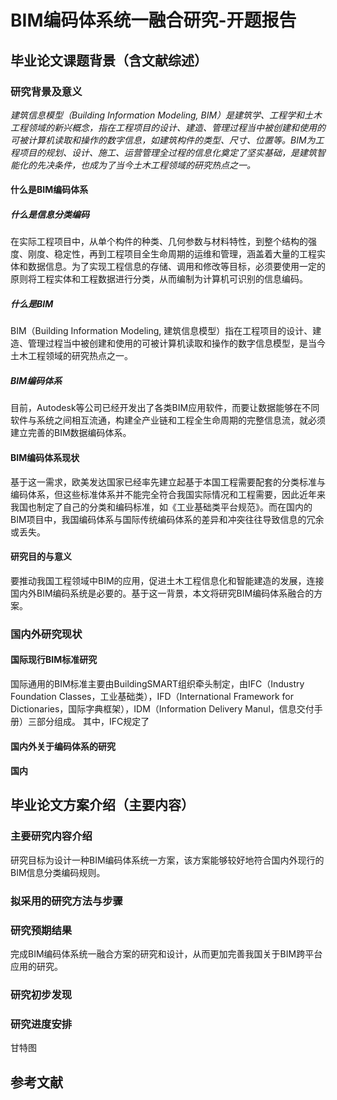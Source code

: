 # BIM编码体系统一融合研究-开题报告

## 毕业论文课题背景（含文献综述）
### 研究背景及意义
*建筑信息模型（Building Information Modeling, BIM）是建筑学、工程学和土木工程领域的新兴概念，指在工程项目的设计、建造、管理过程当中被创建和使用的可被计算机读取和操作的数字信息，如建筑构件的类型、尺寸、位置等。BIM为工程项目的规划、设计、施工、运营管理全过程的信息化奠定了坚实基础，是建筑智能化的先决条件，也成为了当今土木工程领域的研究热点之一。*
#### 什么是BIM编码体系
##### 什么是信息分类编码
在实际工程项目中，从单个构件的种类、几何参数与材料特性，到整个结构的强度、刚度、稳定性，再到工程项目全生命周期的运维和管理，涵盖着大量的工程实体和数据信息。为了实现工程信息的存储、调用和修改等目标，必须要使用一定的原则将工程实体和工程数据进行分类，从而编制为计算机可识别的信息编码。
##### 什么是BIM
BIM（Building Information Modeling, 建筑信息模型）指在工程项目的设计、建造、管理过程当中被创建和使用的可被计算机读取和操作的数字信息模型，是当今土木工程领域的研究热点之一。
##### BIM编码体系
目前，Autodesk等公司已经开发出了各类BIM应用软件，而要让数据能够在不同软件与系统之间相互流通，构建全产业链和工程全生命周期的完整信息流，就必须建立完善的BIM数据编码体系。
#### BIM编码体系现状
基于这一需求，欧美发达国家已经率先建立起基于本国工程需要配套的分类标准与编码体系，但这些标准体系并不能完全符合我国实际情况和工程需要，因此近年来我国也制定了自己的分类和编码标准，如《工业基础类平台规范》。而在国内的BIM项目中，我国编码体系与国际传统编码体系的差异和冲突往往导致信息的冗余或丢失。
#### 研究目的与意义
要推动我国工程领域中BIM的应用，促进土木工程信息化和智能建造的发展，连接国内外BIM编码系统是必要的。基于这一背景，本文将研究BIM编码体系融合的方案。

### 国内外研究现状
#### 国际现行BIM标准研究
国际通用的BIM标准主要由BuildingSMART组织牵头制定，由IFC（Industry Foundation Classes，工业基础类），IFD（International Framework for Dictionaries，国际字典框架），IDM（Information Delivery Manul，信息交付手册）三部分组成。
其中，IFC规定了

#### 国内外关于编码体系的研究

#### 国内


## 毕业论文方案介绍（主要内容）
### 主要研究内容介绍
研究目标为设计一种BIM编码体系统一方案，该方案能够较好地符合国内外现行的BIM信息分类编码规则。

### 拟采用的研究方法与步骤

### 研究预期结果
完成BIM编码体系统一融合方案的研究和设计，从而更加完善我国关于BIM跨平台应用的研究。
### 研究初步发现

### 研究进度安排
甘特图
## 参考文献